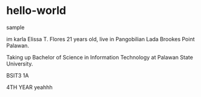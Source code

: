 # hello-world

sample

im karla Elissa T. Flores 21 years old, live in Pangobilian Lada Brookes Point Palawan.

Taking up Bachelor of Science in Information Technology at Palawan State University.

BSIT3 1A

4TH YEAR
yeahhh
